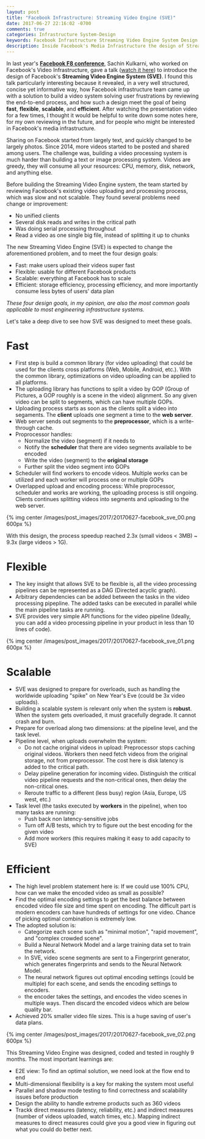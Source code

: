 ```yaml
---
layout: post
title: "Facebook Infrastructure: Streaming Video Engine (SVE)"
date: 2017-06-27 22:16:02 -0700
comments: true
categories: Infrastructure System-Design
keywords: Facebook Infrastructure Streaming Video Engine System Design
description: Inside Facebook's Media Infrastructure the design of Streaming Video Engine
---
```


In last year's [**Facebook F8 conference**](https://developers.facebook.com/videos/?category=f8_2016), Sachin Kulkarni, who worked on Facebook's Video Infrastructure, gave a talk ([watch it here](https://developers.facebook.com/videos/f8-2016/inside-look-at-facebook-media-infrastructure/)) to introduce the design of Facebook's **Streaming Video Engine System (SVE)**. I found this talk particularly interesting because it revealed, in a very well structured, concise yet informative way, how Facebook infrastructure team came up with a solution to build a video system solving user frustrations by reviewing the end-to-end process, and how such a design meet the goal of being **fast**, **flexible**, **scalable**, and **efficient**. After watching the presentation video for a few times, I thought it would be helpful to write down some notes here, for my own reviewing in the future, and for people who might be interested in Facebook's media infrastructure.

Sharing on Facebook started from largely text, and quickly changed to be largely photos. Since 2014, more videos started to be posted and shared among users. The challenge was, building a video processing system is much harder than building a text or image processing system. Videos are greedy, they will consume all your resources: CPU, memory, disk, network, and anything else.

Before building the Streaming Video Engine system, the team started by reviewing Facebook's existing video uploading and processing process, which was slow and not scalable. They found several problems need change or improvement:

- No unified clients
- Several disk reads and writes in the critical path
- Was doing serial processing throughout
- Read a video as one single big file, instead of splitting it up to chunks

The new Streaming Video Engine (SVE) is expected to change the aforementioned problem, and to meet the four design goals:

- Fast: make users upload their videos super fast
- Flexible: usable for different Facebook products
- Scalable: everything at Facebook has to scale
- Efficient: storage efficiency, processing efficiency, and more importantly consume less bytes of users' data plan

*These four design goals, in my opinion, are also the most common goals applicable to most engineering infrastructure systems.*

Let's take a deep dive to see how SVE was designed to meet these goals.

# Fast

- First step is build a common library (for video uploading) that could be used for the clients cross platforms (Web, Mobile, Android, etc.). With the common library, optimizations on video uploading can be applied to all platforms.
- The uploading library has functions to split a video by GOP (Group of Pictures, a GOP roughly is a scene in the video) alignment. So any given video can be split to segments, which can have multiple GOPs.
- Uploading process starts as soon as the clients split a video into segaments. The **client** uploads one segment a time to the **web server**.
- Web server sends out segments to the **preprocessor**, which is a write-through cache.
- Proprocessor handles:
  - Normalize the video (segment) if it needs to
  - Notify the **scheduler** that there are video segments available to be encoded
  - Write the video (segment) to the **original storage**
  - Further split the video segment into GOPs
- Scheduler will find workers to encode videos. Multiple works can be utilized and each worker will process one or multiple GOPs
- Overlapped upload and encoding process: While proprocessor, scheduler and works are working, the uploading process is still ongoing. Clients continues splitting videos into segments and uploading to the web server.

{% img center /images/post_images/2017/20170627-facebook_sve_00.png 600px %}

With this design, the process speedup reached 2.3x (small videos < 3MB) ~ 9.3x (large videos > 1G). 

# Flexible

- The key insight that allows SVE to be flexible is, all the video processing pipelines can be represented as a DAG (Directed acyclic graph). 
- Arbitrary dependencies can be added between the tasks in the video processing pipepline. The added tasks can be executed in parallel while the main pipeline tasks are running.  
- SVE provides very simple API functions for the video pipeline (Ideally, you can add a video processing pipeline in your product in less than 10 lines of code). 

{% img center /images/post_images/2017/20170627-facebook_sve_01.png 600px %}

# Scalable

- SVE was designed to prepare for overloads, such as handling the worldwide uploading "spike" on New Year's Eve (could be 3x video uploads). 
- Building a scalable system is relevant only when the system is **robust**. When the system gets overloaded, it must gracefully degrade. It cannot crash and burn. 
- Prepare for overload along two dimensions: at the pipeline level, and the task level.
- Pipeline level, when uploads overwhelm the system:
  - Do not cache original videos in upload: Preprocessor stops caching original videos. Workers then need fetch videos from the original storage, not from preprocessor. The cost here is disk latency is added to the critical path.
  - Delay pipeline generation for incoming video. Distinguish the critical video pipeline requests and the non-critical ones, then delay the non-critical ones.
  - Reroute traffic to a different (less busy) region (Asia, Europe, US west, etc.)
- Task level (the tasks executed by **workers** in the pipeline), when too many tasks are running:
  - Push back non latency-sensitive jobs
  - Turn off A/B tests, which try to figure out the best encoding for the given video
  - Add more workers (this requires making it easy to add capacity to SVE)
  
# Efficient

- The high level problem statement here is: If we could use 100% CPU, how can we make the encoded video as small as possible?
- Find the optimal encoding settings to get the best balance between encoded video file size and time spent on encoding. The difficult part is modern encoders can have hundreds of settings for one video. Chance of picking optimal combination is extremely low. 
- The adopted solution is: 
  - Categorize each scene such as "minimal motion", "rapid movement", and "complex crowded scene". 
  - Build a Neural Network Model and a large training data set to train the network.
  - In SVE, video scene segments are sent to a Fingerprint generator, which generates fingerprints and sends to the Neural Network Model. 
  - The neural network figures out optimal encoding settings (could be multiple) for each scene, and sends the encoding settings to encoders.
  - the encoder takes the settings, and encodes the video scenes in multiple ways. Then discard the encoded videos which are below quality bar. 
- Achieved 20% smaller video file sizes. This is a huge saving of user's data plans.

{% img center /images/post_images/2017/20170627-facebook_sve_02.png 600px %}

This Streaming Video Engine was designed, coded and tested in roughly 9 months. The most important learnings are:

- E2E view: To find an optimal solution, we need look at the flow end to end
- Multi-dimensional flexibility is a key for making the system most useful
- Parallel and shadow mode testing to find correctness and scalability issues before production
- Design the ability to handle extreme products such as 360 videos
- Trackk direct measures (latency, reliability, etc.) and indirect measures (number of videos uploaded, watch times, etc.). Mapping indirect measures to direct measures could give you a good view in figuring out what you could do better next. 
 